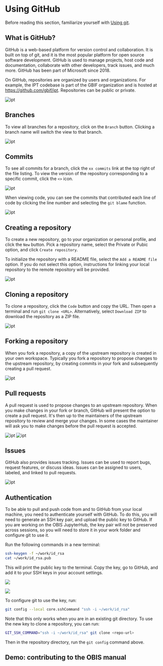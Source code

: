 # Using GitHub

Before reading this section, familiarize yourself with [Using git](git.md).

## What is GitHub?

GitHub is a web-based platform for version control and collaboration. It is built on top of git, and it is the most popular platform for open source software development. GitHub is used to manage projects, host code and documentation, collaborate with other developers, track issues, and much more. GitHub has been part of Microsoft since 2018.

On GitHub, repositories are organized by users and organizations. For example, the IPT codebase is part of the GBIF organization and is hosted at <https://github.com/gbif/ipt>. Repositories can be public or private.

![ipt](images/ipt.png)

## Branches

To view all branches for a repository, click on the `Branch` button. Clicking a branch name will switch the view to that branch.

![ipt](images/ipt_branches.png)

## Commits

To see all commits for a branch, click the `xx commits` link at the top right of the file listing. To view the version of the repository corresponding to a specific commit, click the `<>` icon.

![ipt](images/ipt_commits.png)

When viewing code, you can see the commits that contributed each line of code by clicking the line number and selecting the `git blame` function.

![ipt](images/git_blame.png)

## Creating a repository

To create a new repository, go to your organization or personal profile, and click the `New` button. Pick a repository name, select the Private or Pubic option, and click `Create repository`.

To initialize the repository with a README file, select the `Add a README file` option. If you do not select this option, instructions for linking your local repository to the remote repository will be provided.

![ipt](images/github_new.png)

## Cloning a repository

To clone a repository, click the `Code` button and copy the URL. Then open a terminal and run `git clone <URL>`. Alternatively, select `Download ZIP` to download the repository as a ZIP file.

![ipt](images/ipt_code.png)

## Forking a repository

When you fork a repository, a copy of the upstream repository is created in your own workspace. Typically you fork a repository to propose changes to the upstream repository, by creating commits in your fork and subsequently creating a pull request.

![ipt](images/ipt_forks.png)

## Pull requests

A pull request is used to propose changes to an upstream repository. When you make changes in your fork or branch, GitHub will present the option to create a pull request. It's then up to the maintainers of the upstream repository to review and merge your changes. In some cases the maintainer will ask you to make changes before the pull request is accepted.

![ipt](images/ipt_prs.png)
![ipt](images/ipt_pr.png)

## Issues

GitHub also provides issues tracking. Issues can be used to report bugs, request features, or discuss ideas. Issues can be assigned to users, labeled, and linked to pull requests.

![ipt](images/ipt_issues.png)

## Authentication

To be able to pull and push code from and to GitHub from your local machine, you need to authenticate yourself with GitHub. To do this, you will need to generate an SSH key pair, and upload the public key to GitHub. If you are working on the OBIS JupyterHub, the key pair will not be preserved across sessions, so you will need to store it in your work folder and configure git to use it.

Run the following commands in a new terminal:

```bash
ssh-keygen -f ~/work/id_rsa
cat ~/work/id_rsa.pub
```

This will print the public key to the terminal. Copy the key, go to GitHub, and add it to your SSH keys in your account settings.

![](images/jupyter_ssh_local.png)

![](images/github_key.png)

To configure git to use the key, run:

```bash
git config --local core.sshCommand "ssh -i ~/work/id_rsa"
```

Note that this only works when you are in an existing git directory. To use the new key to clone a repository, you can run:

```bash
GIT_SSH_COMMAND="ssh -i ~/work/id_rsa" git clone <repo-url>
```

Then in the repository directory, run the `git config` command above.

## Demo: contributing to the OBIS manual